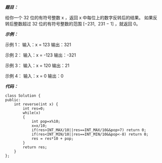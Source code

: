 ***题目：***

给你一个 32 位的有符号整数 x ，返回 x 中每位上的数字反转后的结果。
如果反转后整数超过 32 位的有符号整数的范围 [−231,  231 − 1] ，就返回 0。

***示例：***

示例 1：
输入：x = 123
输出：321

示例 2：
输入：x = -123
输出：-321

示例 3：
输入：x = 120
输出：21

示例 4：
输入：x = 0
输出：0

***代码：***
```
class Solution {
public:
    int reverse(int x) {
        int res=0;
        while(x)
        {
            int pop=x%10;
            x=x/10;
            if(res>INT_MAX/10||res==INT_MAX/10&&pop>7) return 0;
            if(res<INT_MIN/10||res==INT_MIN/10&&pop<-8) return 0;
            res = res*10 + pop;
        }
        return res;
    }
};
```
